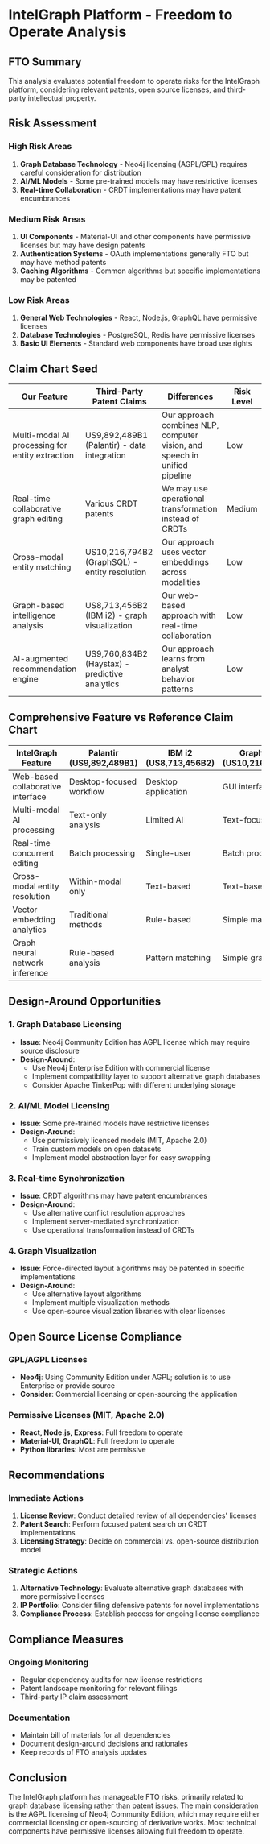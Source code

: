 # IntelGraph Platform - Freedom to Operate Analysis

## FTO Summary

This analysis evaluates potential freedom to operate risks for the IntelGraph platform, considering relevant patents, open source licenses, and third-party intellectual property.

## Risk Assessment

### High Risk Areas

1. **Graph Database Technology** - Neo4j licensing (AGPL/GPL) requires careful consideration for distribution
2. **AI/ML Models** - Some pre-trained models may have restrictive licenses
3. **Real-time Collaboration** - CRDT implementations may have patent encumbrances

### Medium Risk Areas

1. **UI Components** - Material-UI and other components have permissive licenses but may have design patents
2. **Authentication Systems** - OAuth implementations generally FTO but may have method patents
3. **Caching Algorithms** - Common algorithms but specific implementations may be patented

### Low Risk Areas

1. **General Web Technologies** - React, Node.js, GraphQL have permissive licenses
2. **Database Technologies** - PostgreSQL, Redis have permissive licenses
3. **Basic UI Elements** - Standard web components have broad use rights

## Claim Chart Seed

| Our Feature                                     | Third-Party Patent Claims                      | Differences                                                                | Risk Level |
| ----------------------------------------------- | ---------------------------------------------- | -------------------------------------------------------------------------- | ---------- |
| Multi-modal AI processing for entity extraction | US9,892,489B1 (Palantir) - data integration    | Our approach combines NLP, computer vision, and speech in unified pipeline | Low        |
| Real-time collaborative graph editing           | Various CRDT patents                           | We may use operational transformation instead of CRDTs                     | Medium     |
| Cross-modal entity matching                     | US10,216,794B2 (GraphSQL) - entity resolution  | Our approach uses vector embeddings across modalities                      | Low        |
| Graph-based intelligence analysis               | US8,713,456B2 (IBM i2) - graph visualization   | Our web-based approach with real-time collaboration                        | Low        |
| AI-augmented recommendation engine              | US9,760,834B2 (Haystax) - predictive analytics | Our approach learns from analyst behavior patterns                         | Low        |

## Comprehensive Feature vs Reference Claim Chart

| IntelGraph Feature                | Palantir (US9,892,489B1) | IBM i2 (US8,713,456B2) | GraphSQL (US10,216,794B2) | Haystax (US9,760,834B2) | Luciad (US9,569,878B2)   |
| --------------------------------- | ------------------------ | ---------------------- | ------------------------- | ----------------------- | ------------------------ |
| Web-based collaborative interface | Desktop-focused workflow | Desktop application    | GUI interface             | Security-focused UI     | Geospatial visualization |
| Multi-modal AI processing         | Text-only analysis       | Limited AI             | Text-focused              | Predictive only         | Visual analysis only     |
| Real-time concurrent editing      | Batch processing         | Single-user            | Batch processing          | Asynchronous            | Sequential workflow      |
| Cross-modal entity resolution     | Within-modal only        | Text-based             | Text-based                | Risk-focused            | Geospatial only          |
| Vector embedding analytics        | Traditional methods      | Rule-based             | Simple matching           | Statistical models      | Geospatial algorithms    |
| Graph neural network inference    | Rule-based analysis      | Pattern matching       | Simple graphs             | Statistical models      | Visual pattern matching  |

## Design-Around Opportunities

### 1. Graph Database Licensing

- **Issue**: Neo4j Community Edition has AGPL license which may require source disclosure
- **Design-Around**:
  - Use Neo4j Enterprise Edition with commercial license
  - Implement compatibility layer to support alternative graph databases
  - Consider Apache TinkerPop with different underlying storage

### 2. AI/ML Model Licensing

- **Issue**: Some pre-trained models have restrictive licenses
- **Design-Around**:
  - Use permissively licensed models (MIT, Apache 2.0)
  - Train custom models on open datasets
  - Implement model abstraction layer for easy swapping

### 3. Real-time Synchronization

- **Issue**: CRDT algorithms may have patent encumbrances
- **Design-Around**:
  - Use alternative conflict resolution approaches
  - Implement server-mediated synchronization
  - Use operational transformation instead of CRDTs

### 4. Graph Visualization

- **Issue**: Force-directed layout algorithms may be patented in specific implementations
- **Design-Around**:
  - Use alternative layout algorithms
  - Implement multiple visualization methods
  - Use open-source visualization libraries with clear licenses

## Open Source License Compliance

### GPL/AGPL Licenses

- **Neo4j**: Using Community Edition under AGPL; solution is to use Enterprise or provide source
- **Consider**: Commercial licensing or open-sourcing the application

### Permissive Licenses (MIT, Apache 2.0)

- **React, Node.js, Express**: Full freedom to operate
- **Material-UI, GraphQL**: Full freedom to operate
- **Python libraries**: Most are permissive

## Recommendations

### Immediate Actions

1. **License Review**: Conduct detailed review of all dependencies' licenses
2. **Patent Search**: Perform focused patent search on CRDT implementations
3. **Licensing Strategy**: Decide on commercial vs. open-source distribution model

### Strategic Actions

1. **Alternative Technology**: Evaluate alternative graph databases with more permissive licenses
2. **IP Portfolio**: Consider filing defensive patents for novel implementations
3. **Compliance Process**: Establish process for ongoing license compliance

## Compliance Measures

### Ongoing Monitoring

- Regular dependency audits for new license restrictions
- Patent landscape monitoring for relevant filings
- Third-party IP claim assessment

### Documentation

- Maintain bill of materials for all dependencies
- Document design-around decisions and rationales
- Keep records of FTO analysis updates

## Conclusion

The IntelGraph platform has manageable FTO risks, primarily related to graph database licensing rather than patent issues. The main consideration is the AGPL licensing of Neo4j Community Edition, which may require either commercial licensing or open-sourcing of derivative works. Most technical components have permissive licenses allowing full freedom to operate.
